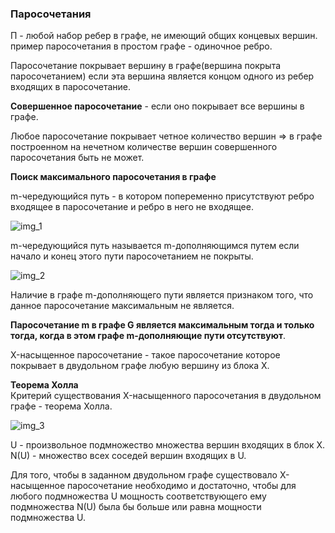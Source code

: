 ### Паросочетания  
П - любой набор ребер в графе, не имеющий общих концевых вершин.  
пример паросочетания в простом графе - одиночное ребро.  

Паросочетание покрывает вершину в графе(вершина покрыта паросочетанием) если эта вершина является концом одного из ребер входящих в паросочетание.  

**Совершенное паросочетание** - если оно покрывает все вершины в графе.  

Любое паросочетание покрывает четное количество вершин => в графе построенном на нечетном количестве вершин совершенного паросочетания быть не может.  

**Поиск максимального паросочетания в графе**  

m-чередующийся путь - в котором попеременно присутствуют ребро входящее в паросочетание и ребро в него не входящее.  

![img_1](https://user-images.githubusercontent.com/35499834/45925633-9a61fa00-bf19-11e8-82ea-b5aaa44a1d43.png)

m-чередующийся путь называется m-дополняющимся путем если начало и конец этого пути паросочетанием не покрыты.  

![img_2](https://user-images.githubusercontent.com/35499834/45925638-ae0d6080-bf19-11e8-9250-e426929b5beb.png)

Наличие в графе m-дополняющего пути является признаком того, что данное паросочетание максимальным не является.  

**Паросочетание m в графе G является максимальным тогда и только тогда, когда в этом графе m-дополняющие пути отсутствуют**.  

X-насыщенное паросочетание - такое паросочетание которое покрывает в двудольном графе любую вершину из блока X.  

**Теорема Холла**  
Критерий существования X-насыщенного паросочетания в двудольном графе - теорема Холла.  

![img_3](https://user-images.githubusercontent.com/35499834/45926060-e6fc0400-bf1e-11e8-9ef6-5d2e3ee6fd66.png)

U - произвольное подмножество множества вершин входящих в блок Х.  
N(U) - множество всех соседей вершин входящих в U.  

Для того, чтобы в заданном двудольном графе существовало X-насыщенное паросочетание необходимо и достаточно, чтобы для любого подмножества U мощность соответствующего ему подмножества N(U) была бы больше или равна мощности подмножества U.  